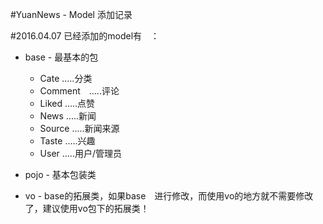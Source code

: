 #YuanNews - Model 添加记录

#2016.04.07
 已经添加的model有　：
 * base - 最基本的包
    * Cate     .....分类
    * Comment　.....评论
    * Liked   .....点赞
    * News    .....新闻
    * Source  .....新闻来源
    * Taste   .....兴趣
    * User    .....用户/管理员

 * pojo - 基本包装类
 * vo   - base的拓展类，如果base　进行修改，而使用vo的地方就不需要修改了，建议使用vo包下的拓展类！